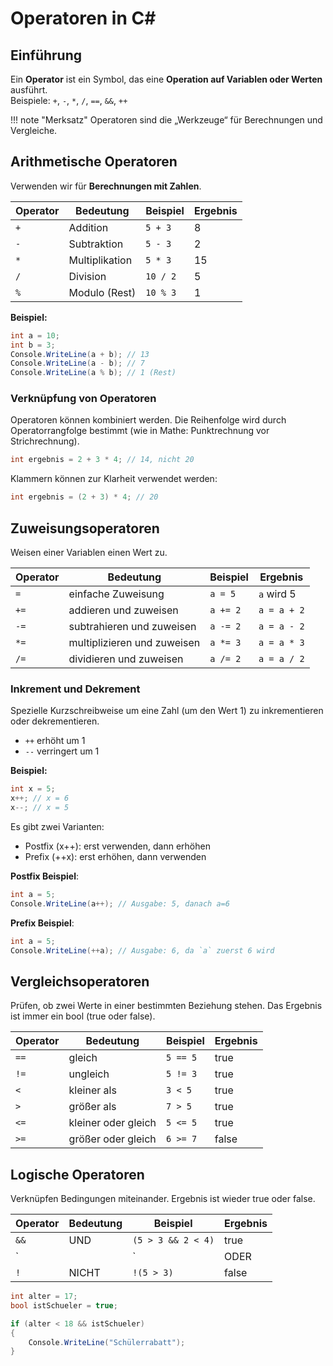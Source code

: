 # Operatoren in C#

## Einführung

Ein **Operator** ist ein Symbol, das eine **Operation auf Variablen oder Werten** ausführt.  
Beispiele: `+`, `-`, `*`, `/`, `==`, `&&`, `++`

!!! note "Merksatz"
    Operatoren sind die „Werkzeuge“ für Berechnungen und Vergleiche.

## Arithmetische Operatoren

Verwenden wir für **Berechnungen mit Zahlen**.

| Operator | Bedeutung              | Beispiel | Ergebnis |
|----------|------------------------|----------|----------|
| `+`      | Addition               | `5 + 3`  | 8        |
| `-`      | Subtraktion            | `5 - 3`  | 2        |
| `*`      | Multiplikation         | `5 * 3`  | 15       |
| `/`      | Division               | `10 / 2` | 5        |
| `%`      | Modulo (Rest)          | `10 % 3` | 1        |

**Beispiel:**
```csharp
int a = 10;
int b = 3;
Console.WriteLine(a + b); // 13
Console.WriteLine(a - b); // 7
Console.WriteLine(a % b); // 1 (Rest)
```

###  Verknüpfung von Operatoren

Operatoren können kombiniert werden.
Die Reihenfolge wird durch Operatorrangfolge bestimmt (wie in Mathe: Punktrechnung vor Strichrechnung).

```csharp
int ergebnis = 2 + 3 * 4; // 14, nicht 20

```

Klammern können zur Klarheit verwendet werden:

```csharp
int ergebnis = (2 + 3) * 4; // 20
```


## Zuweisungsoperatoren

Weisen einer Variablen einen Wert zu.

| Operator | Bedeutung                   | Beispiel | Ergebnis    |
| -------- | --------------------------- | -------- | ----------- |
| `=`      | einfache Zuweisung          | `a = 5`  | `a` wird 5  |
| `+=`     | addieren und zuweisen       | `a += 2` | `a = a + 2` |
| `-=`     | subtrahieren und zuweisen   | `a -= 2` | `a = a - 2` |
| `*=`     | multiplizieren und zuweisen | `a *= 3` | `a = a * 3` |
| `/=`     | dividieren und zuweisen     | `a /= 2` | `a = a / 2` |

### Inkrement und Dekrement

Spezielle Kurzschreibweise um eine Zahl (um den Wert 1) zu inkrementieren oder dekrementieren.

- `++` erhöht um 1
- `--` verringert um 1

**Beispiel:**

```csharp
int x = 5;
x++; // x = 6
x--; // x = 5
```

Es gibt zwei Varianten:

- Postfix (x++): erst verwenden, dann erhöhen
- Prefix (++x): erst erhöhen, dann verwenden

**Postfix Beispiel**:
```csharp
int a = 5;
Console.WriteLine(a++); // Ausgabe: 5, danach a=6
```

**Prefix Beispiel**:
```csharp
int a = 5;
Console.WriteLine(++a); // Ausgabe: 6, da `a` zuerst 6 wird
```

## Vergleichsoperatoren

Prüfen, ob zwei Werte in einer bestimmten Beziehung stehen.
Das Ergebnis ist immer ein bool (true oder false).

| Operator | Bedeutung           | Beispiel | Ergebnis |
| -------- | ------------------- | -------- | -------- |
| `==`     | gleich              | `5 == 5` | true     |
| `!=`     | ungleich            | `5 != 3` | true     |
| `<`      | kleiner als         | `3 < 5`  | true     |
| `>`      | größer als          | `7 > 5`  | true     |
| `<=`     | kleiner oder gleich | `5 <= 5` | true     |
| `>=`     | größer oder gleich  | `6 >= 7` | false    |


## Logische Operatoren

Verknüpfen Bedingungen miteinander. Ergebnis ist wieder true oder false.

| Operator | Bedeutung | Beispiel             | Ergebnis |
| -------- | --------- | -------------------- | -------- |
| `&&`     | UND       | `(5 > 3 && 2 < 4)`   | true     |
| `||`     | ODER      | `(5 > 3 || 2 > 4)`   | true     |
| `!`      | NICHT     | `!(5 > 3)`           | false    |


```csharp
int alter = 17;
bool istSchueler = true;

if (alter < 18 && istSchueler)
{
    Console.WriteLine("Schülerrabatt");
}
```

